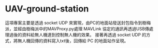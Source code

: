 # UAV-ground-station
這項專案主要是透過 socket UDP 來實現，由PC的地面站發送封包指令到樹梅派，並經由樹梅派中的MAVProxy.py處理 MAVLink 協定的通訊再透過USB傳處理過後的資料給無人機達到控制無人機的效果。 接著再透過 socket UDP 的方式，將無人機回傳的資料寫入txt後，回傳給 PC 的地面站作呈現。
